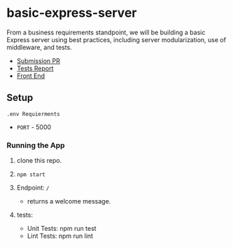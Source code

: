 # basic-express-server

From a business requirements standpoint, we will be building a basic Express server using best practices, including server modularization, use of middleware, and tests.

- [Submission PR](https://github.com/ibrahimBanat/basic-express-server/pull/3)
- [Tests Report](https://github.com/ibrahimBanat/basic-express-server/actions)
- [Front End](https://basic-express-server-dev.herokuapp.com/)

## Setup

`.env Requierments`

- `PORT` - 5000

### Running the App

1. clone this repo.
2. `npm start`
3. Endpoint: `/`

   - returns a welcome message.

4. tests:
   - Unit Tests: npm run test
   - Lint Tests: npm run lint
